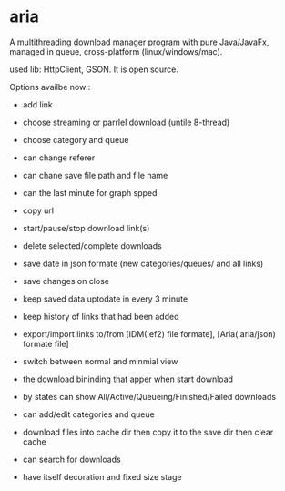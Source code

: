 aria
====

A multithreading download manager program with pure Java/JavaFx,
  managed in queue, cross-platform (linux/windows/mac).

used lib: HttpClient, GSON.
It is open source.

Options availbe now :
  - add link
  - choose streaming or parrlel download (untile 8-thread)
  - choose category and queue
  - can change referer
  - can chane save file path and file name
  - can the last minute for graph spped
  - copy url
   
  - start/pause/stop download link(s)
  - delete selected/complete downloads
   
  - save date in json formate (new categories/queues/ and all links)
  - save changes on close
  - keep saved data uptodate in every  3 minute 
  - keep history of links that had been added
  - export/import links to/from [IDM(.ef2) file formate], [Aria(.aria/json) formate file]
   
  - switch between  normal and minmial view
  - the download bininding that apper when start download 
  - by states can show All/Active/Queueing/Finished/Failed downloads
  - can add/edit categories and queue 
  
  - download files into cache dir then copy it to the save dir then clear cache
  
  - can search for downloads
  - have itself decoration and fixed size stage


